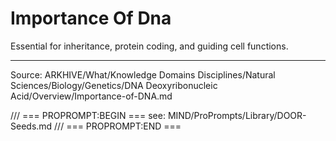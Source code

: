 # Importance Of Dna

Essential for inheritance, protein coding, and guiding cell functions.

---
Source: ARKHIVE/What/Knowledge Domains Disciplines/Natural Sciences/Biology/Genetics/DNA Deoxyribonucleic Acid/Overview/Importance-of-DNA.md

/// === PROPROMPT:BEGIN ===
see: MIND/ProPrompts/Library/DOOR-Seeds.md
/// === PROPROMPT:END ===
